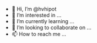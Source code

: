 - 👋 Hi, I’m @hvhipot
- 👀 I’m interested in ...
- 🌱 I’m currently learning ...
- 💞️ I’m looking to collaborate on ...
- 📫 How to reach me ...

<!---
hvhipot/hvhipot is a ✨ special ✨ repository because its `README.md` (this file) appears on your GitHub profile.
You can click the Preview link to take a look at your changes.
--->
